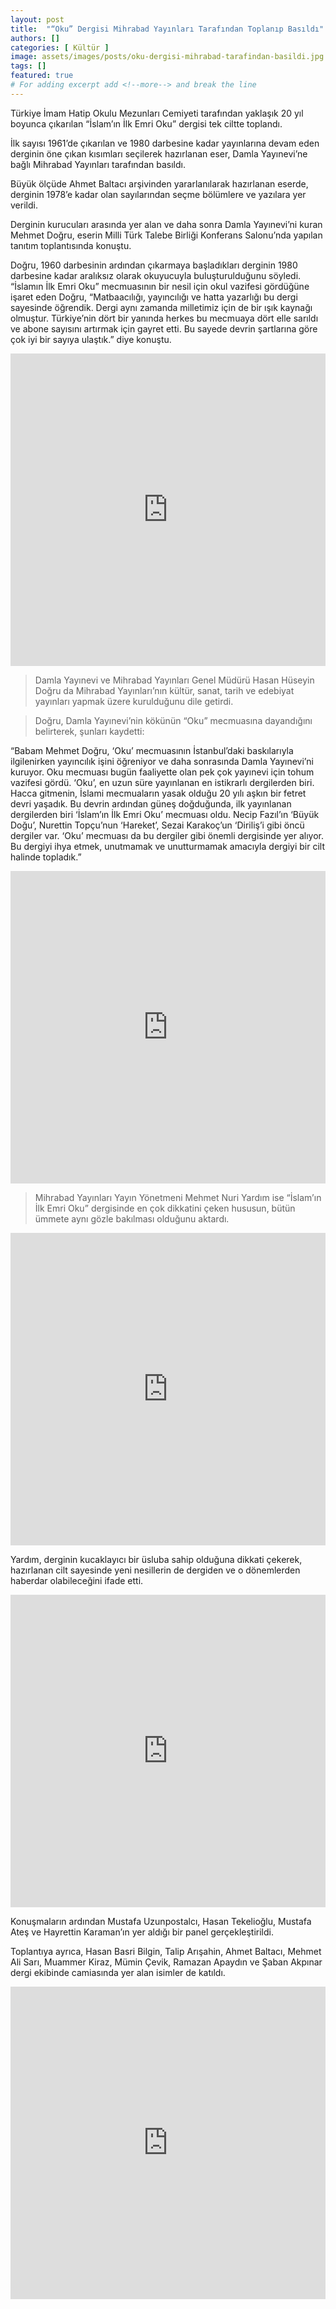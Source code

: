 ```yaml
---
layout: post
title:  "“Oku” Dergisi Mihrabad Yayınları Tarafından Toplanıp Basıldı"
authors: []
categories: [ Kültür ]
image: assets/images/posts/oku-dergisi-mihrabad-tarafindan-basildi.jpg
tags: []
featured: true
# For adding excerpt add <!--more--> and break the line
---
```

Türkiye İmam Hatip Okulu Mezunları Cemiyeti tarafından yaklaşık 20 yıl boyunca çıkarılan “İslam’ın İlk Emri Oku” dergisi tek ciltte toplandı.

İlk sayısı 1961’de çıkarılan ve 1980 darbesine kadar yayınlarına devam eden derginin öne çıkan kısımları seçilerek hazırlanan eser, Damla Yayınevi’ne bağlı Mihrabad Yayınları tarafından basıldı.

Büyük ölçüde Ahmet Baltacı arşivinden yararlanılarak hazırlanan eserde, derginin 1978’e kadar olan sayılarından seçme bölümlere ve yazılara yer verildi.

Derginin kurucuları arasında yer alan ve daha sonra Damla Yayınevi’ni kuran Mehmet Doğru, eserin Milli Türk Talebe Birliği Konferans Salonu’nda yapılan tanıtım toplantısında konuştu.

Doğru, 1960 darbesinin ardından çıkarmaya başladıkları derginin 1980 darbesine kadar aralıksız olarak okuyucuyla buluşturulduğunu söyledi. “İslamın İlk Emri Oku” mecmuasının bir nesil için okul vazifesi gördüğüne işaret eden Doğru, “Matbaacılığı, yayıncılığı ve hatta yazarlığı bu dergi sayesinde öğrendik. Dergi aynı zamanda milletimiz için de bir ışık kaynağı olmuştur. Türkiye’nin dört bir yanında herkes bu mecmuaya dört elle sarıldı ve abone sayısını artırmak için gayret etti. Bu sayede devrin şartlarına göre çok iyi bir sayıya ulaştık.” diye konuştu.

<iframe 
src="https://www.youtube.com/embed/dUqtIh84hM4" width="100%" height="500px" frameborder="0" allowfullscreen="allowfullscreen">
</iframe>

>Damla Yayınevi ve Mihrabad Yayınları Genel Müdürü Hasan Hüseyin Doğru da Mihrabad Yayınları’nın kültür, sanat, tarih ve edebiyat yayınları yapmak üzere kurulduğunu dile getirdi.

>Doğru, Damla Yayınevi’nin kökünün “Oku” mecmuasına dayandığını belirterek, şunları kaydetti:

“Babam Mehmet Doğru, ‘Oku’ mecmuasının İstanbul’daki baskılarıyla ilgilenirken yayıncılık işini öğreniyor ve daha sonrasında Damla Yayınevi’ni kuruyor. Oku mecmuası bugün faaliyette olan pek çok yayınevi için tohum vazifesi gördü. ‘Oku’, en uzun süre yayınlanan en istikrarlı dergilerden biri. Hacca gitmenin, İslami mecmuaların yasak olduğu 20 yılı aşkın bir fetret devri yaşadık. Bu devrin ardından güneş doğduğunda, ilk yayınlanan dergilerden biri ‘İslam’ın İlk Emri Oku’ mecmuası oldu. Necip Fazıl’ın ‘Büyük Doğu’, Nurettin Topçu’nun ‘Hareket’, Sezai Karakoç’un ‘Diriliş’i gibi öncü dergiler var. ‘Oku’ mecmuası da bu dergiler gibi önemli dergisinde yer alıyor. Bu dergiyi ihya etmek, unutmamak ve unutturmamak amacıyla dergiyi bir cilt halinde topladık.”

<iframe 
src="https://www.youtube.com/embed/BcCCRJCbcwc" width="100%" height="500px" frameborder="0" allowfullscreen="allowfullscreen">
</iframe>

>Mihrabad Yayınları Yayın Yönetmeni Mehmet Nuri Yardım ise “İslam’ın İlk Emri Oku” dergisinde en çok dikkatini çeken hususun, bütün ümmete aynı gözle bakılması olduğunu aktardı.

<iframe 
src="https://www.youtube.com/embed/BcCCRJCbcwc" width="100%" height="500px" frameborder="0" allowfullscreen="allowfullscreen">
</iframe>

Yardım, derginin kucaklayıcı bir üsluba sahip olduğuna dikkati çekerek, hazırlanan cilt sayesinde yeni nesillerin de dergiden ve o dönemlerden haberdar olabileceğini ifade etti.

<iframe 
src="https://www.youtube.com/embed/KQnu0fXjBHo" width="100%" height="500px" frameborder="0" allowfullscreen="allowfullscreen">
</iframe>


Konuşmaların ardından Mustafa Uzunpostalcı, Hasan Tekelioğlu, Mustafa Ateş ve Hayrettin Karaman’ın yer aldığı bir panel gerçekleştirildi.

Toplantıya ayrıca, Hasan Basri Bilgin, Talip Arışahin, Ahmet Baltacı, Mehmet Ali Sarı, Muammer Kiraz, Mümin Çevik, Ramazan Apaydın ve Şaban Akpınar dergi ekibinde camiasında yer alan isimler de katıldı.

<iframe 
src="https://www.youtube.com/embed/vtWoDKI47GQ" width="100%" height="500px" frameborder="0" allowfullscreen="allowfullscreen">
</iframe>